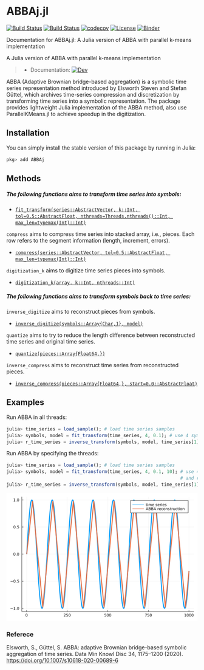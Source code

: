 # ABBAj.jl

[![Build Status](https://app.travis-ci.com/nla-group/ABBAj.jl.svg?branch=master)](https://app.travis-ci.com/github/nla-group/ABBAj.jl)
[![Build Status](https://github.com/nla-group/ABBAj.jl/actions/workflows/ci.yml/badge.svg)](https://github.com/nla-group/ABBAj.jl/actions)
[![codecov](https://codecov.io/gh/nla-group/ABBAj.jl/branch/master/graph/badge.svg?token=19A3126WBX)](https://codecov.io/gh/nla-group/ABBAj.jl)
[![License](https://img.shields.io/badge/License-BSD%203--Clause-blue.svg)](https://opensource.org/licenses/BSD-3-Clause)
[![Binder](https://mybinder.org/badge_logo.svg)](https://mybinder.org/v2/gh/nla-group/jlABBA/HEAD)

Documentation for ABBAj.jl: A Julia version of ABBA with parallel k-means implementation

A Julia version of ABBA with parallel k-means implementation 
> + Documentation: [![Dev](https://img.shields.io/badge/docs-latest-blue.svg)](https://nla-group.github.io/ABBAj.jl/dev/)

ABBA (Adaptive Brownian bridge-based aggregation) is a symbolic time series representation method introduced by Elsworth Steven and Stefan Güttel, which archives time-series compression and discretization by transforming time series into a symbolic representation. The package provides lightweight Julia implementation of the ABBA method, also use ParallelKMeans.jl to achieve speedup in the digitization. 

## Installation
You can simply install the stable version of this package by running in Julia:

```julia
pkg> add ABBAj
```

## Methods
##### The following functions aims to transform time series into symbols:

- [`fit_transform(series::AbstractVector, k::Int, tol=0.5::AbstractFloat, nthreads=Threads.nthreads()::Int, max_len=typemax(Int)::Int)`](@ref)

`compress` aims to compress time series into stacked array, i.e., pieces. Each row refers to the segment information (length, increment, errors).

- [`compress(series::AbstractVector, tol=0.5::AbstractFloat, max_len=typemax(Int)::Int)`](@ref)

`digitization_k` aims to digitize time series pieces into symbols.

- [`digitization_k(array, k::Int, nthreads::Int)`](@ref)


##### The following functions aims to transform symbols back to time series:

`inverse_digitize` aims to reconstruct pieces from symbols.

- [`inverse_digitize(symbols::Array{Char,1}, model)`](@ref)

`quantize` aims to try to reduce the length difference between reconstructed time series and original time series.

- [`quantize(pieces::Array{Float64,})`](@ref)

`inverse_compress` aims to reconstruct time series from reconstructed pieces.

- [`inverse_compress(pieces::Array{Float64,}, start=0.0::AbstractFloat)`](@ref)




## Examples

Run ABBA in all threads:
```julia
julia> time_series = load_sample(); # load time series samples 
julia> symbols, model = fit_transform(time_series, 4, 0.1); # use 4 symbols with compressed tolerance of 0.1
julia> r_time_series = inverse_transform(symbols, model, time_series[1]); # inverse transform time series
```

Run ABBA by specifying the threads:
```julia
julia> time_series = load_sample(); # load time series samples 
julia> symbols, model = fit_transform(time_series, 4, 0.1, 10); # use 4 symbols with compressed tolerance of 0.1 
                                                                # and run in parallel kmeans with 10 threads
julia> r_time_series = inverse_transform(symbols, model, time_series[1]); # inverse transform time series

```

![Reconstruction](demo.png)
### Referece

Elsworth, S., Güttel, S. ABBA: adaptive Brownian bridge-based symbolic aggregation of time series. Data Min Knowl Disc 34, 1175–1200 (2020). https://doi.org/10.1007/s10618-020-00689-6

